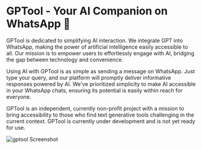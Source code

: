 # GPTool - Your AI Companion on WhatsApp 🚀

GPTool is dedicated to simplifying AI interaction. We integrate GPT into WhatsApp, making the power of artificial intelligence easily accessible to all. Our mission is to empower users to effortlessly engage with AI, bridging the gap between technology and convenience. 

Using AI with GPTool is as simple as sending a message on WhatsApp. Just type your query, and our platform will promptly deliver informative responses powered by AI. We've prioritized simplicity to make AI accessible in your WhatsApp chats, ensuring its potential is easily within reach for everyone.

GPTool is an independent, currently non-profit project with a mission to bring accessibility to those who find text generative tools challenging in the current context. GPTool is currently under development and is not yet ready for use.

![gptool Screenshot](https://github.com/beckerfelipee/GPTool/assets/94445094/8c06a123-8d55-4bb4-98d4-c69e31b63793)
